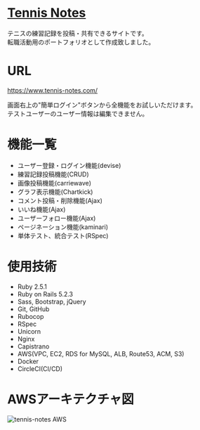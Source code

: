 # [Tennis Notes](https://www.tennis-notes.com/)
テニスの練習記録を投稿・共有できるサイトです。<br>
転職活動用のポートフォリオとして作成致しました。

# URL
https://www.tennis-notes.com/

画面右上の"簡単ログイン"ボタンから全機能をお試しいただけます。<br>
テストユーザーのユーザー情報は編集できません。

# 機能一覧
* ユーザー登録・ログイン機能(devise)
* 練習記録投稿機能(CRUD)
* 画像投稿機能(carriewave)
* グラフ表示機能(Chartkick)
* コメント投稿・削除機能(Ajax)
* いいね機能(Ajax)
* ユーザーフォロー機能(Ajax)
* ページネーション機能(kaminari)
* 単体テスト、統合テスト(RSpec)

# 使用技術
* Ruby 2.5.1
* Ruby on Rails 5.2.3
* Sass, Bootstrap, jQuery
* Git, GitHub
* Rubocop
* RSpec
* Unicorn
* Nginx
* Capistrano
* AWS(VPC, EC2, RDS for MySQL, ALB, Route53, ACM, S3)
* Docker
* CircleCI(CI/CD)

# AWSアーキテクチャ図
![tennis-notes AWS](https://user-images.githubusercontent.com/54708394/84780630-c348ed80-b020-11ea-96f2-6b8ce82622b5.jpeg)
